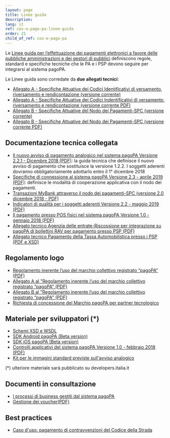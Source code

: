 ```yaml
---
layout: page
title: Linee guida
description: 
lang: it
ref: cos-e-pago-pa-linee-guida
order: 21
child_of_ref: cos-e-pago-pa
---
```


Le <a href="https://docs.italia.it/italia/pagopa/lg-pagopa-docs/it/stabile/" target="_blank">Linee guida per l’effettuazione dei pagamenti elettronici a favore delle pubbliche amministrazioni e dei gestori di pubblici</a> definiscono regole, standard e specifiche tecniche che le PA e i PSP devono seguire per integrarsi al sistema pagoPA.

Le Linee guida sono corredate da **due allegati tecnici**:
* [Allegato A - Specifiche Attuative dei Codici Identificativi di versamento, riversamento e rendicontazione (versione corrente)](https://docs.italia.it/italia/pagopa/pagopa-codici-docs/it/stabile/)
* [Allegato A - Specifiche Attuative dei Codici Indentificativi di versamento, riversamento e rendicontazione (versione corrente PDF)](https://github.com/italia/lg-pagopa-docs/blob/master/documentazione_tecnica_collegata/allegati_tecnici_linee_guida/Specifiche_Attuative_Pagamenti_1_3_1.pdf)
* [Allegato B - Specifiche Attuative del Nodo dei Pagamenti-SPC (versione corrente)](https://docs.italia.it/italia/pagopa/pagopa-specifichepagamenti-docs/it/stabile/)
* [Allegato B - Specifiche Attuative del Nodo dei Pagamenti-SPC (versione corrente PDF)](https://github.com/italia/lg-pagopa-docs/blob/master/documentazione_tecnica_collegata/allegati_tecnici_linee_guida/SANP_2.2.3_DocumentoCompleto.pdf)

## Documentazione tecnica collegata
* [Il nuovo avviso di pagamento analogico nel sistema pagoPA Versione 2.2.1 - Dicembre 2018 (PDF)](https://github.com/italia/lg-pagopa-docs/blob/master/documentazione_tecnica_collegata/documentazione_collegata/guidatecnica_avvisoanalogico_v2.2.1_con_alleg.pdf): la guida tecnica che definisce il nuovo avviso di pagamento che sostituisce la versione 1.2.2. I soggetti aderenti dovranno obbligatoriamente adottarlo entro il 1° dicembre 2018
* [Specifiche di connessione al sistema pagoPA Versione 2.3 - aprile 2019 (PDF)](https://github.com/italia/lg-pagopa-docs/blob/master/documentazione_tecnica_collegata/documentazione_collegata/Sistema_pagoPA_-_Specifiche%20connessione_2.3.pdf): definisce le modalità di cooperazione applicativa con il nodo dei pagamenti.
* [Transazioni MyBank attraverso il nodo dei pagamenti-SPC (versione 2.0 dicembre 2018 - PDF)](https://github.com/italia/lg-pagopa-docs/blob/master/documentazione_tecnica_collegata/documentazione_collegata/specifiche_attuative_nodo_transazioni_mybank_v_2_rev.pdf)
* [Indicatori di qualità per i soggetti aderenti Versione 2.2 - maggio 2019 (PDF)](https://github.com/italia/lg-pagopa-docs/blob/master/documentazione_tecnica_collegata/documentazione_collegata/SLA_aderente_2.2.pdf)
* [Il pagamento presso POS fisici nel sistema pagoPA Versione 1.0 - gennaio 2018 (PDF)](https://github.com/italia/lg-pagopa-docs/blob/master/documentazione_tecnica_collegata/documentazione_collegata/pagamentopressoposfisici_v_1_0.pdf)
* [Allegato tecnico Agenzia delle entrate-Riscossione per integrazione su pagoPA di bollettini RAV per pagamento presso PSP (PDF)](https://github.com/italia/lg-pagopa-docs/blob/master/documentazione_tecnica_collegata/documentazione_collegata/agengiaentraterisc_rav_psp.pdf)
* [Allegato tecnico Pagamento della Tassa Automobilistica presso i PSP (PDF e XSD)](https://github.com/italia/lg-pagopa-docs/blob/master/documentazione_tecnica_collegata/documentazione_collegata/bollo_auto_mod_4_0.zip)

## Regolamento logo
* [Regolamento inerente l’uso del marchio collettivo registrato “pagoPA" (PDF)](https://github.com/italia/lg-pagopa-docs/blob/master/documentazione_tecnica_collegata/regolamento_logo/regolamento_uso_marchio_pagopa_2018_0_0.pdf)
* [Allegato A al "Regolamento inerente l’uso del marchio collettivo registrato “pagoPA" (PDF)](https://github.com/italia/lg-pagopa-docs/blob/master/documentazione_tecnica_collegata/regolamento_logo/all_a_brandguidelines_0_0.pdf)
* [Allegato B al "Regolamento inerente l’uso del marchio collettivo registrato “pagoPA" (PDF)](https://github.com/italia/lg-pagopa-docs/blob/master/documentazione_tecnica_collegata/regolamento_logo/brandguidelines_v_2_1.pdf)
* [Richiesta di concessione del Marchio pagoPA per partner tecnologico](https://github.com/italia/lg-pagopa-docs/blob/master/documentazione_tecnica_collegata/regolamento_logo/richiesta_concessione_in_uso_marchio_pagopa_per_partner_tecnologico.pdf)

## Materiale per sviluppatori (*)
* [Schemi XSD e WSDL](https://github.com/italia/pagopa-specifichepagamenti-schemi)
* [SDK Android pagoPA (Beta version)](https://github.com/italia/pagopa-android-example)
* [SDK iOS pagoPA (Beta version)](https://github.com/italia/pagopa-ios-example)
* [Controlli applicativi del sistema pagoPA Versione 1.0 - febbraio 2018 (PDF)](https://github.com/italia/lg-pagopa-docs/blob/master/documentazione_tecnica_collegata/materiale_sviluppatori/elenco_controlli_nodo_2_1_new.pdf)
* [Kit per le immagini standard previste sull'avviso analogico](https://github.com/italia/lg-pagopa-docs/blob/master/documentazione_tecnica_collegata/materiale_sviluppatori/avviso-pagopa-assets.zip)

(*) ulteriore materiale sarà pubblicato su developers.italia.it

## Documenti in consultazione
* [I processi di business gestiti dal sistema pagoPA](https://github.com/italia/lg-pagopa-docs/blob/master/documentazione_tecnica_collegata/best_practices/pagopa_business_processes_v1.0.pdf)
* [Gestione dei voucher(PDF)](https://github.com/italia/lg-pagopa-docs/blob/master/documentazione_tecnica_collegata/best_practices/pagopa_gestione_codice_promozionale_v0.6.pdf)

## Best practices
* [Caso d'uso: pagamento di contravvenzioni del Codice della Strada](https://github.com/italia/lg-pagopa-docs/blob/master/documentazione_tecnica_collegata/best_practices/multe_con_preavviso_agid.pdf)


